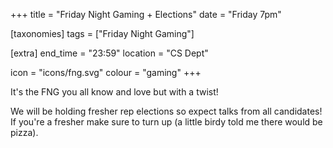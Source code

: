 +++
title = "Friday Night Gaming + Elections"
date = "Friday 7pm"

[taxonomies]
tags = ["Friday Night Gaming"]

[extra]
end_time = "23:59"
location = "CS Dept"

icon = "icons/fng.svg"
colour = "gaming"
+++

It's the FNG you all know and love but with a twist!

We will be holding fresher rep elections so expect talks from all candidates! If you're a fresher make sure to turn up (a little birdy told me there would be pizza).